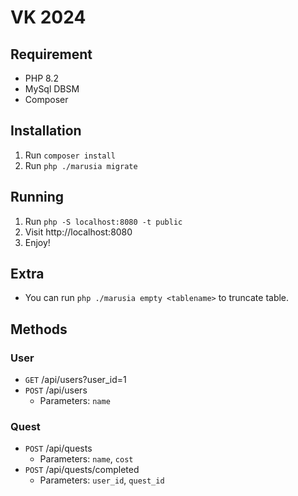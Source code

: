# VK 2024

## Requirement

- PHP 8.2
- MySql DBSM
- Composer

## Installation

1. Run `composer install`
2. Run `php ./marusia migrate`

## Running

1. Run `php -S localhost:8080 -t public`
2. Visit http://localhost:8080
3. Enjoy!

## Extra

- You can run `php ./marusia empty <tablename>` to truncate table.

## Methods

### User

- `GET` /api/users?user_id=1
- `POST` /api/users
    - Parameters: `name`

### Quest

- `POST` /api/quests
    - Parameters: `name`, `cost`
- `POST` /api/quests/completed
    - Parameters: `user_id`, `quest_id`
